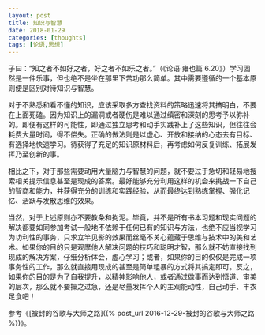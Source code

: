 ```yaml
---
layout: post
title: 知识与智慧
date: 2018-01-29
categories: [thoughts]
tags: [论语,思想]
---
```


子曰：“知之者不如好之者，好之者不如乐之者。”（《论语·雍也篇 6.20》）学习固然是一件乐事，但也绝不是坐在那里下苦功那么简单。其中需要遵循的一个基本原则便是区别对待知识与智慧。

对于不熟悉和看不懂的知识，应该采取多方查找资料的策略迅速将其搞明白，不要在上面死磕。因为知识上的漏洞或者硬伤是难以通过缜密和深刻的思考予以弥补的。即便有这样的可能性，即通过独立思考和动手实践补上了这些知识，但往往会耗费大量时间，得不偿失。正确的做法则是以虚心、开放和接纳的心态去有目标、有选择地快速学习。待获得了充足的知识原材料后，再考虑如何反复训练、拓展发挥乃至创新的事。

相比之下，对于那些需要动用大量脑力与智慧的问题，就不要过于急切和轻易地搜索相关提示信息甚至是现成的答案。最好能够充分利用这样的机会来挑战一下自己的智商和能力，并获得充分的训练和实践经验，从而最终达到熟练掌握、强化记忆、活跃与发散思维的效果。

当然，对于上述原则亦不要教条和拘泥。毕竟，并不是所有书本习题和现实问题的解决都要如同参加考试一般地不依赖于任何已有的知识与方法，也绝不应当视学习为功利性的事务，只求立竿见影的效果而丝毫不关心蕴藏于思维与技术中的美和艺术。如果你的目的只是观摩他人解决问题的技巧和聪明才智，那么就不妨直接找到现成的解决方案，仔细分析体会，虚心学习；或者，如果你的目的仅仅是完成一项事务性的工作，那么就直接用现成的甚至是简单粗暴的方式将其搞定即可。反之，如果你的目的是为了自我提升，以精神影响他人，或者通过做事而达到悟道、审美的层次，那么就不要操之过急，还是尽量发挥个人的主观能动性，自己动手、丰衣足食吧！

参考《[被封的谷歌与大师之路]({% post_url 2016-12-29-被封的谷歌与大师之路 %})》。
